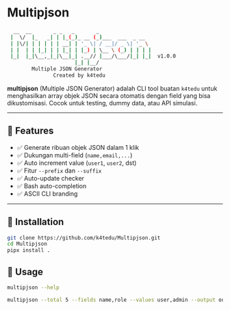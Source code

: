 # Multipjson
```bash
  __  __       _ _   _       _                  
 |  \/  |_   _| | |_(_)_ __ (_)___  ___  _ __   
 | |\/| | | | | | __| | '_ \| / __|/ _ \| '_ \  
 | |  | | |_| | | |_| | |_) | \__ \ (_) | | | | 
 |_|  |_|\__,_|_|\__|_| .__// |___/\___/|_| |_|  v1.0.0
                      |_| |__/                  
	    Multiple JSON Generator
               Created by k4tedu
```

**multipjson** (Multiple JSON Generator) adalah CLI tool buatan `k4tedu` untuk menghasilkan array objek JSON secara otomatis dengan field yang bisa dikustomisasi. Cocok untuk testing, dummy data, atau API simulasi.

---

## 🚀 Features

- ✅ Generate ribuan objek JSON dalam 1 klik
- ✅ Dukungan multi-field (`name,email,...`)
- ✅ Auto increment value (`user1`, `user2`, dst)
- ✅ Fitur `--prefix` dan `--suffix`
- ✅ Auto-update checker
- ✅ Bash auto-completion
- ✅ ASCII CLI branding

---

## 🔧 Installation

```bash
git clone https://github.com/k4tedu/Multipjson.git
cd Multipjson
pipx install .
```

## 🚀 Usage
```bash
multipjson --help

multipjson --total 5 --fields name,role --values user,admin --output output.txt
```
